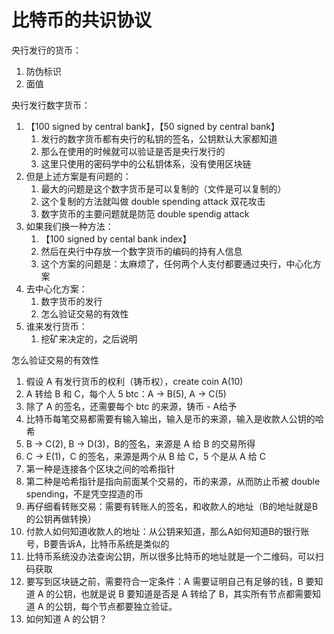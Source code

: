 # 比特币的共识协议

央行发行的货币：
1. 防伪标识
2. 面值

央行发行数字货币：
1. 【100 signed by central bank】，【50 signed by central bank】
    1. 发行的数字货币都有央行的私钥的签名，公钥默认大家都知道
    2. 那么在使用的时候就可以验证是否是央行发行的
    3. 这里只使用的密码学中的公私钥体系，没有使用区块链
2. 但是上述方案是有问题的：
    1. 最大的问题是这个数字货币是可以复制的（文件是可以复制的）
    2. 这个复制的方法就叫做 double spending attack 双花攻击
    3. 数字货币的主要问题就是防范 double spendig attack
3. 如果我们换一种方法：
    1. 【100 signed by cental bank index】
    2. 然后在央行中存放一个数字货币的编码的持有人信息
    3. 这个方案的问题是：太麻烦了，任何两个人支付都要通过央行，中心化方案
4. 去中心化方案：
    1. 数字货币的发行
    2. 怎么验证交易的有效性
5. 谁来发行货币：
    1. 挖矿来决定的，之后说明


怎么验证交易的有效性
1. 假设 A 有发行货币的权利（铸币权），create coin A(10)
2. A 转给 B 和 C，每个人 5 btc：A -> B(5), A -> C(5)
3. 除了 A 的签名，还需要每个 btc 的来源，铸币 - A给予
4. 比特币每笔交易都需要有输入输出，输入是币的来源，输入是收款人公钥的哈希
5. B -> C(2), B -> D(3)，B的签名，来源是 A 给 B 的交易所得
6. C -> E(1)，C 的签名，来源是两个从 B 给 C，5 个是从 A 给 C
7. 第一种是连接各个区块之间的哈希指针
8. 第二种是哈希指针是指向前面某个交易的，币的来源，从而防止币被 double spending，不是凭空捏造的币
9. 再仔细看转账交易：需要有转账人的签名，和收款人的地址（B的地址就是B的公钥再做转换）
10. 付款人如何知道收款人的地址：从公钥来知道，那么A如何知道B的银行账号，B要告诉A，比特币系统是类似的
11. 比特币系统没办法查询公钥，所以很多比特币的地址就是一个二维码，可以扫码获取
12. 要写到区块链之前，需要符合一定条件：A 需要证明自己有足够的钱，B 要知道 A 的公钥，也就是说 B 要知道是否是 A 转给了 B，其实所有节点都需要知道 A 的公钥，每个节点都要独立验证。
13. 如何知道 A 的公钥？